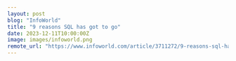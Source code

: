 ```yaml
---
layout: post
blog: "InfoWorld"
title: "9 reasons SQL has got to go"
date: 2023-12-11T10:00:00Z
image: images/infoworld.png
remote_url: "https://www.infoworld.com/article/3711272/9-reasons-sql-has-got-to-go.html#tk.rss_applicationdevelopment"
---
```

